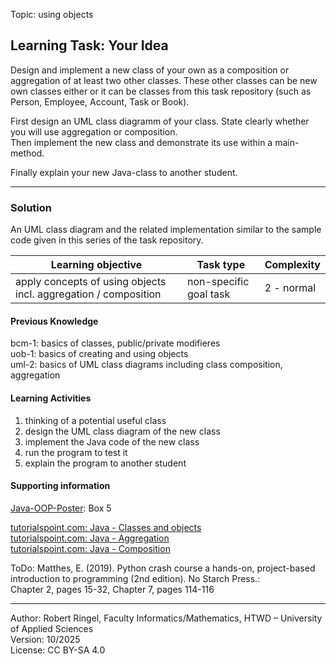 Topic: using objects

## Learning Task: Your Idea

Design and implement a new class of your own as a composition or aggregation of at least two other classes. These other classes can be new own classes either or it can be classes from this task repository (such as Person, Employee, Account, Task or Book).

First design an UML class diagramm of your class. State clearly whether you will use aggregation or composition.  
Then implement the new class and demonstrate its use within a main-method.

Finally explain your new Java-class to another student.

---------------------------------------

### Solution

An UML class diagram and the related implementation similar to the sample code given in this series of the task repository.

| **Learning objective**                           | **Task type**   | **Complexity** |
| ------------------------------------------------ | --------------- | -------------- |
| apply concepts of using objects incl. aggregation / composition | non-specific goal task  | 2 - normal  |  

#### Previous Knowledge

bcm-1: basics of classes, public/private modifieres  
uob-1: basics of creating and using objects  
uml-2: basics of UML class diagrams including class composition, aggregation

#### Learning Activities

1) thinking of a potential useful class
2) design the UML class diagram of the new class
3) implement the Java code of the new class
4) run the program to test it
5) explain the program to another student

#### Supporting information

[Java-OOP-Poster](../JavaPosterOOP_engl.pdf): Box 5

[tutorialspoint.com: Java - Classes and objects](https://www.tutorialspoint.com/java/java_object_classes.htm)  
[tutorialspoint.com: Java - Aggregation](https://www.tutorialspoint.com/java/java_aggregation.htm)  
[tutorialspoint.com: Java - Composition](https://www.tutorialspoint.com/association-composition-and-aggregation-in-java)  

ToDo: Matthes, E. (2019). Python crash course a hands-on, project-based introduction to programming (2nd edition). No Starch Press.:  
Chapter 2, pages 15-32, Chapter 7, pages 114-116  

---------------------------------------
Author: Robert Ringel, Faculty Informatics/Mathematics, HTWD – University of Applied Sciences  
Version: 10/2025            
License: CC BY-SA 4.0

